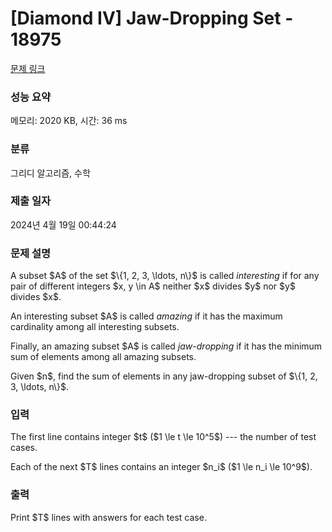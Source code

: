 # [Diamond IV] Jaw-Dropping Set - 18975 

[문제 링크](https://www.acmicpc.net/problem/18975) 

### 성능 요약

메모리: 2020 KB, 시간: 36 ms

### 분류

그리디 알고리즘, 수학

### 제출 일자

2024년 4월 19일 00:44:24

### 문제 설명

<p>A subset $A$ of the set $\{1, 2, 3, \ldots, n\}$ is called <em>interesting</em> if for any pair of different integers $x, y \in A$ neither $x$ divides $y$ nor $y$ divides $x$.</p>

<p>An interesting subset $A$ is called <em>amazing</em> if it has the maximum cardinality among all interesting subsets.</p>

<p>Finally, an amazing subset $A$ is called <em>jaw-dropping</em> if it has the minimum sum of elements among all amazing subsets.</p>

<p>Given $n$, find the sum of elements in any jaw-dropping subset of $\{1, 2, 3, \ldots, n\}$.</p>

### 입력 

 <p>The first line contains integer $t$ ($1 \le t \le 10^5$) --- the number of test cases.</p>

<p>Each of the next $T$ lines contains an integer $n_i$ ($1 \le n_i \le 10^9$).</p>

### 출력 

 <p>Print $T$ lines with answers for each test case.</p>


